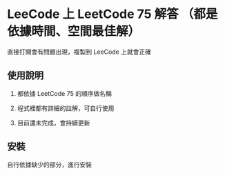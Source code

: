 # LeeCode 上 LeetCode 75 解答 （都是依據時間、空間最佳解）
直接打開會有問題出現，複製到 LeeCode 上就會正確


## 使用說明
1. 都依據 LeetCode 75 的順序做名稱

2. 程式裡都有詳細的註解，可自行使用

3. 目前還未完成，會持續更新

## 安裝

自行依據缺少的部分，進行安裝

